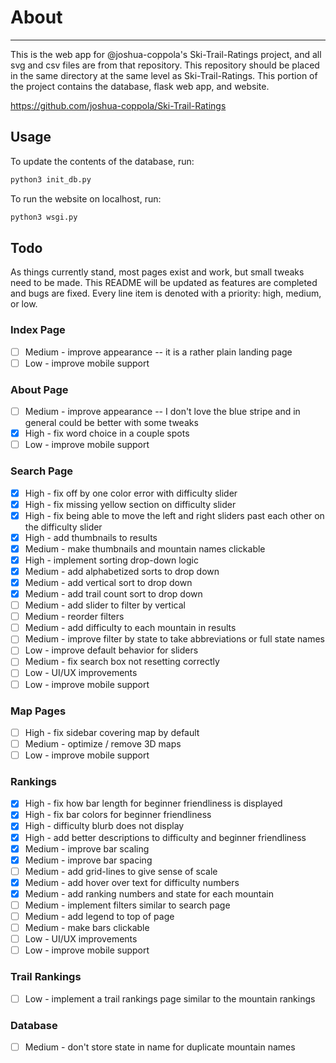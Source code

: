 # About

----------
This is the web app for @joshua-coppola's Ski-Trail-Ratings project, and all svg and csv files are from that repository. This repository should be placed in the same directory at the same level as Ski-Trail-Ratings. This portion of the project contains the database, flask web app, and website.

<https://github.com/joshua-coppola/Ski-Trail-Ratings>

## Usage

To update the contents of the database, run:

```bash
python3 init_db.py
```

To run the website on localhost, run:

```bash
python3 wsgi.py
```

## Todo

As things currently stand, most pages exist and work, but small tweaks need to be made. This README will be updated as features are completed and bugs are fixed. Every line item is denoted with a priority: high, medium, or low.

### Index Page

- [ ] Medium - improve appearance -- it is a rather plain landing page
- [ ] Low - improve mobile support

### About Page

- [ ] Medium - improve appearance -- I don't love the blue stripe and in general could be better with some tweaks
- [x] High - fix word choice in a couple spots
- [ ] Low - improve mobile support

### Search Page

- [x] High - fix off by one color error with difficulty slider
- [x] High - fix missing yellow section on difficulty slider
- [x] High - fix being able to move the left and right sliders past each other on the difficulty slider
- [x] High - add thumbnails to results
- [x] Medium - make thumbnails and mountain names clickable
- [x] High - implement sorting drop-down logic
- [x] Medium - add alphabetized sorts to drop down
- [x] Medium - add vertical sort to drop down
- [x] Medium - add trail count sort to drop down
- [ ] Medium - add slider to filter by vertical
- [ ] Medium - reorder filters
- [ ] Medium - add difficulty to each mountain in results
- [ ] Medium - improve filter by state to take abbreviations or full state names
- [ ] Low - improve default behavior for sliders
- [ ] Medium - fix search box not resetting correctly
- [ ] Low - UI/UX improvements
- [ ] Low - improve mobile support

### Map Pages

- [ ] High - fix sidebar covering map by default
- [ ] Medium - optimize / remove 3D maps
- [ ] Low - improve mobile support

### Rankings

- [x] High - fix how bar length for beginner friendliness is displayed
- [x] High - fix bar colors for beginner friendliness
- [x] High - difficulty blurb does not display
- [x] High - add better descriptions to difficulty and beginner friendliness
- [x] Medium - improve bar scaling
- [x] Medium - improve bar spacing
- [ ] Medium - add grid-lines to give sense of scale
- [x] Medium - add hover over text for difficulty numbers
- [x] Medium - add ranking numbers and state for each mountain
- [ ] Medium - implement filters similar to search page
- [ ] Medium - add legend to top of page
- [ ] Medium - make bars clickable
- [ ] Low - UI/UX improvements
- [ ] Low - improve mobile support

### Trail Rankings

- [ ] Low - implement a trail rankings page similar to the mountain rankings

### Database

- [ ] Medium - don't store state in name for duplicate mountain names
